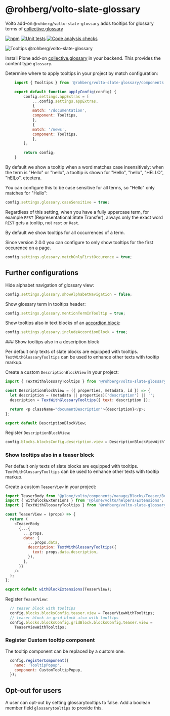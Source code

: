 # @rohberg/volto-slate-glossary

Volto add-on `@rohberg/volto-slate-glossary` adds tooltips for glossary terms of [collective.glossary](https://github.com/collective/collective.glossary)

[![npm](https://img.shields.io/npm/v/@rohberg/volto-slate-glossary)](https://www.npmjs.com/package/@rohberg/volto-slate-glossary)
[![Unit tests](https://github.com/rohberg/volto-slate-glossary/actions/workflows/unit.yml/badge.svg)](https://github.com/rohberg/volto-slate-glossary/actions/workflows/unit.yml)
[![Code analysis checks](https://github.com/rohberg/volto-slate-glossary/actions/workflows/code.yml/badge.svg)](https://github.com/rohberg/volto-slate-glossary/actions/workflows/code.yml)


![Tooltips @rohberg/volto-slate-glossary](https://github.com/rohberg/volto-slate-glossary/raw/main/docs/volto-slate-glossary-tooltips.png)

Install Plone add-on [collective.glossary](https://github.com/collective/collective.glossary) in your backend.
This provides the content type `glossary`.

Determine where to apply tooltips in your project by match configuration:

```js
    import { Tooltips } from '@rohberg/volto-slate-glossary/components';

    export default function applyConfig(config) {
        config.settings.appExtras = [
            ...config.settings.appExtras,
            {
            match: '/documentation',
            component: Tooltips,
            },
            {
            match: '/news',
            component: Tooltips,
            },
        ];

        return config;
    }
```

By default we show a tooltip when a word matches case insensitively: when the term is "Hello" or "hello", a tooltip is shown for "Hello", "hello", "HELLO", "hElLo", etcetera.

You can configure this to be case sensitive for all terms, so "Hello" only matches for "Hello":

```js
config.settings.glossary.caseSensitive = true;
```

Regardless of this setting, when you have a fully uppercase term, for example `REST` (Representational State Transfer), always only the exact word `REST` gets a tooltip, not `rest` or `Rest`.

By default we show tooltips for all occurrences of a term.

Since version 2.0.0 you can configure to only show tooltips for the first occurence on a page.

```js
config.settings.glossary.matchOnlyFirstOccurence = true;
```


## Further configurations

Hide alphabet navigation of glossary view:

```js
config.settings.glossary.showAlphabetNavigation = false;
```

Show glossary term in tooltips header:

```js
config.settings.glossary.mentionTermInTooltip = true;
```

Show tooltips also in text blocks of an [accordion block](https://github.com/eea/volto-accordion-block):

```js
config.settings.glossary.includeAccordionBlock = true;
```

### Show tooltips also in a description block

Per default only texts of slate blocks are equipped with tooltips.
`TextWithGlossaryTooltips` can be used to enhance other texts with tooltip markup.

Create a custom `DescriptionBlockView` in your project:

```js
import { TextWithGlossaryTooltips } from '@rohberg/volto-slate-glossary/utils';

const DescriptionBlockView = ({ properties, metadata, id }) => {
  let description = (metadata || properties)['description'] || '';
  description = TextWithGlossaryTooltips({ text: description });

  return <p className="documentDescription">{description}</p>;
};

export default DescriptionBlockView;
````

Register `DescriptionBlockView`:

```js
config.blocks.blocksConfig.description.view = DescriptionBlockViewWithTooltips;
```

### Show tooltips also in a teaser block

Per default only texts of slate blocks are equipped with tooltips.
`TextWithGlossaryTooltips` can be used to enhance other texts with tooltip markup.

Create a custom `TeaserView` in your project:

```js
import TeaserBody from '@plone/volto/components/manage/Blocks/Teaser/Body';
import { withBlockExtensions } from '@plone/volto/helpers/Extensions';
import { TextWithGlossaryTooltips } from '@rohberg/volto-slate-glossary/utils';

const TeaserView = (props) => {
  return (
    <TeaserBody
      {...{
        ...props,
        data: {
          ...props.data,
          description: TextWithGlossaryTooltips({
            text: props.data.description,
          }),
        },
      }}
    />
  );
};

export default withBlockExtensions(TeaserView);
```

Register `TeaserView`:

```js
  // teaser block with tooltips 
  config.blocks.blocksConfig.teaser.view = TeaserViewWithTooltips;
  // teaser block in grid block also with tooltips 
  config.blocks.blocksConfig.gridBlock.blocksConfig.teaser.view =
    TeaserViewWithTooltips;
```

### Register Custom tooltip component

The tooltip component can be replaced by a custom one.

```js
  config.registerComponent({
    name: 'TooltipPopup',
    component: CustomTooltipPopup,
  });
  ````

## Opt-out for users

A user can opt-out by setting glossarytooltips to false.
Add a boolean member field `glossarytooltips` to provide this.
